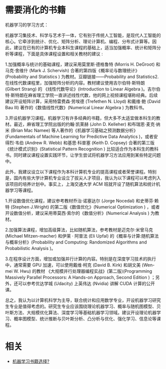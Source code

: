 
# 需要消化的书籍

机器学习的学习方式：


机器学习集技术、科学与艺术于一体，它有别于传统人工智能，是现代人工智能的核心。它牵涉到统计、优化、矩阵分析、理论计算机、编程、分布式计算等。因此，建议在已有的计算机专业本科生课程的基础上，适当加强概率、统计和矩阵分析等课程，下面是具体课程设置和相关教材的建议 :

1.加强概率与统计的基础课程，建议采用莫里斯·德格鲁特 (Morris H. DeGroot) 和马克·舍维什 (Mark J. Schervish) 合著的第四版《概率论与数理统计》(Probability and Statistics ) 为教材。豆瓣链接——Probability and Statistics2.在线性代数课程里，加强矩阵分析的内容。教材建议使用吉尔伯特·斯特朗 (Gilbert Strang) 的 《线性代数导论》(Introduction to Linear Algebra )。吉尔伯特·斯特朗在麻省理工学院一直讲述线性代数，他的网上视频课程堪称经典。后续建议开设矩阵计算，采用特雷费森·劳埃德 (Trefethen N. Lloyd) 和戴维·鲍 (David Bau lll) 著作的《数值线性代数》(Numerical Linear Algebra ) 为教科书。

3.开设机器学习课程。机器学习有许多经典的书籍，但大多不太适宜做本科生的教材。最近，麻省理工学院出版的约翰·凯莱赫 (John D. Kelleher) 和布瑞恩·麦克·纳米 (Brian Mac Namee) 等人著作的《机器学习基础之预测数据分析》 (Fundamentals of Machine Learning for Predictive Data Analytics )，或者安得烈·韦伯 (Andrew R. Webb) 和基思·科普塞 (Keith D. Copsey) 合著的第三版《统计模式识别》(Statistical Pattern Recognition ) 比较适合作为本科生的教科书。同时建议课程设置实践环节，让学生尝试将机器学习方法应用到某些特定问题中。

此外，我建议设立以下课程作为本科计算机专业的提高课程或者荣誉课程。特别是，国内有些大学计算机专业设立了拔尖人才项目，我认为以下课程可以考虑列入该项目的培养计划中。事实上，上海交通大学 ACM 班就开设了随机算法和统计机器学习等课程。

1.开设数值优化课程，建议参考教材乔治·诺塞达尔 (Jorge Nocedal) 和史蒂芬·赖特 (Stephen J.Wright) 的第二版《数值优化》(Numerical Optimization ) ，或者开设数值分析，建议采用蒂莫西·索尔的《数值分析》(Numerical Analysis ) 为教材。

2.加强算法课程，增加高级算法，比如随机算法，参考教材是迈克尔·米曾马克 (Michael Mitzen-macher) 和伊莱 · 阿普法 (Eli Upfal) 的《概率与计算:随机算法与概率分析》(Probability and Computing: Randomized Algorithms and Probabilistic Analysis )。

3.在程序设计方面，增加或加强并行计算的内容。特别是在深度学习技术的执行中，通常需要 GPU 加速，可以使用戴维·柯克 (David B. Kirk) 和胡文美 (Wen-mei W. Hwu) 的教材 《大规模并行处理器编程实战》(第二版)(Programming Massively Parallel Processors: A Hands-on Approach, Second Edition ) ；另外，还可以参考优达学城 (Udacity) 上英伟达 (Nvidia) 讲解 CUDA 计算的公开课。

总之，我认为以计算机科学为主导，联合统计和应用数学专业，开设机器学习研究生专业是值得考虑的。研究生专业应该围绕理论机器学习、概率与随机图模型、贝叶斯方法、大规模优化算法、深度学习等基础机器学习领域。建议开设理论机器学习、概率图模型、统计推断与贝叶斯分析、凸分析与优化、强化学习、信息论等课程。



# 相关

- [机器学习书籍选择?](https://www.zhihu.com/question/31091250/answer/148348537)
